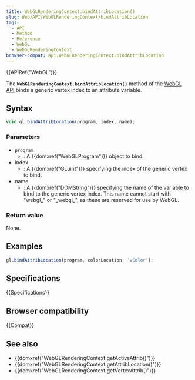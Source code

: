 ```yaml
---
title: WebGLRenderingContext.bindAttribLocation()
slug: Web/API/WebGLRenderingContext/bindAttribLocation
tags:
  - API
  - Method
  - Reference
  - WebGL
  - WebGLRenderingContext
browser-compat: api.WebGLRenderingContext.bindAttribLocation
---
```

{{APIRef("WebGL")}}

The **`WebGLRenderingContext.bindAttribLocation()`** method of
the [WebGL API](/en-US/docs/Web/API/WebGL_API) binds a generic vertex index
to an attribute variable.

## Syntax

```js
void gl.bindAttribLocation(program, index, name);
```

### Parameters

- `program`
  - : A {{domxref("WebGLProgram")}} object to bind.
- index
  - : A {{domxref("GLuint")}} specifying the index of the generic vertex to bind.
- name
  - : A {{domxref("DOMString")}} specifying the name of the variable to bind to the
    generic vertex index. This name cannot start with "webgl\_" or "\_webgl\_", as these are
    reserved for use by WebGL.

### Return value

None.

## Examples

```js
gl.bindAttribLocation(program, colorLocation, 'vColor');
```

## Specifications

{{Specifications}}

## Browser compatibility

{{Compat}}

## See also

- {{domxref("WebGLRenderingContext.getActiveAttrib()")}}
- {{domxref("WebGLRenderingContext.getAttribLocation()")}}
- {{domxref("WebGLRenderingContext.getVertexAttrib()")}}
